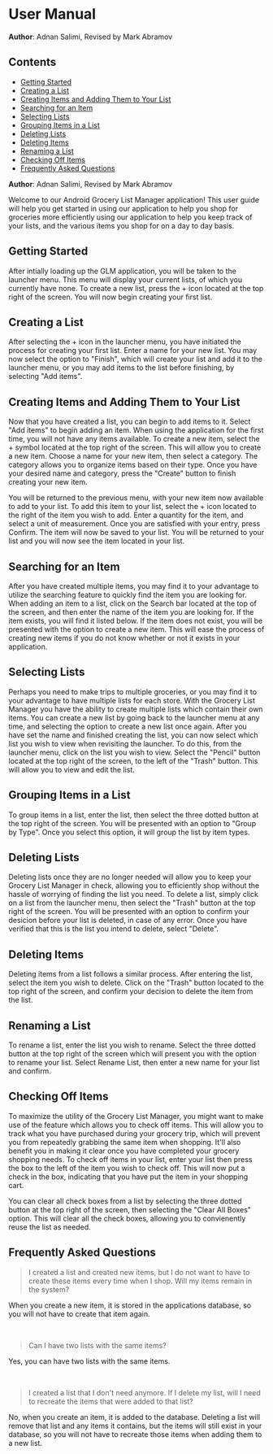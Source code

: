# User Manual
**Author**: Adnan Salimi, Revised by Mark Abramov


## Contents
* [Getting Started](#getting-started)
* [Creating a List](#creating-a-list)
* [Creating Items and Adding Them to Your List](#creating-items-and-adding-them-to-your-list)
* [Searching for an Item](#searching-for-an-item)
* [Selecting Lists](#selecting-lists)
* [Grouping Items in a List](#grouping-items-in-a-list)
* [Deleting Lists](#deleting-lists)
* [Deleting Items](#deleting-items)
* [Renaming a List](#renaming-a-list)
* [Checking Off Items](#checking-off-items)
* [Frequently Asked Questions](#frequently-asked-questions)

**Author**: Adnan Salimi, Revised by Mark Abramov

Welcome to our Android Grocery List Manager application! This user guide will help you get started in using our application to help you shop for groceries more efficiently using our application to help you keep track of your lists, and the various items you shop for on a day to day basis.

## Getting Started
After intially loading up the GLM application, you will be taken to the launcher menu. This menu will display your current lists, of which you currently have none. To create a new list, press the + icon located at the top right of the screen. You will now begin creating your first list.

## Creating a List
After selecting the + icon in the launcher menu, you have initiated the process for creating your first list. Enter a name for your new list. You may now select the option to "Finish", which will create your list and add it to the launcher menu, or you may add items to the list before finishing, by selecting "Add items".

## Creating Items and Adding Them to Your List
Now that you have created a list, you can begin to add items to it. Select "Add items" to begin adding an item. When using the application for the first time, you will not have any items available. To create a new item, select the + symbol located at the top right of the screen. This will allow you to create a new item. Choose a name for your new item, then select a category. The category allows you to organize items based on their type. Once you have your desired name and category, press the "Create" button to finish creating your new item.

You will be returned to the previous menu, with your new item now available to add to your list. To add this item to your list, select the + icon located to the right of the item you wish to add. Enter a quantity for the item, and select a unit of measurement. Once you are satisfied with your entry, press Confirm. The item will now be saved to your list. You will be returned to your list and you will now see the item located in your list.

## Searching for an Item

After you have created multiple items, you may find it to your advantage to utilize the searching feature to quickly find the item you are looking for. When adding an item to a list, click on the Search bar located at the top of the screen, and then enter the name of the item you are looking for. If the item exists, you will find it listed below. If the item does not exist, you will be presented with the option to create a new item. This will ease the process of creating new items if you do not know whether or not it exists in your application.

## Selecting Lists
Perhaps you need to make trips to multiple groceries, or you may find it to your advantage to have multiple lists for each store. With the Grocery List Manager you have the ability to create multiple lists which contain their own items. You can create a new list by going back to the launcher menu at any time, and selecting the option to create a new list once again. After you have set the name and finished creating the list, you can now select which list you wish to view when revisiting the launcher. To do this, from the launcher menu, click on the list you wish to view. Select the "Pencil" button located at the top right of the screen, to the left of the "Trash" button. This will allow you to view and edit the list.

## Grouping Items in a List
To group items in a list, enter the list, then select the three dotted button at the top right of the screen. You will be presented with an option to "Group by Type". Once you select this option, it will group the list by item types.

## Deleting Lists
Deleting lists once they are no longer needed will allow you to keep your Grocery List Manager in check, allowing you to efficiently shop without the hassle of worrying of finding the list you need. To delete a list, simply click on a list from the launcher menu, then select the "Trash" button at the top right of the screen. You will be presented with an option to confirm your desicion before your list is deleted, in case of any error. Once you have verified that this is the list you intend to delete, select "Delete".

## Deleting Items
Deleting items from a list follows a similar process. After entering the list, select the item you wish to delete. Click on the "Trash" button located to the top right of the screen, and confirm your decision to delete the item from the list.

## Renaming a List
To rename a list, enter the list you wish to rename. Select the three dotted button at the top right of the screen which will present you with the option to rename your list. Select Rename List, then enter a new name for your list and confirm.

## Checking Off Items
To maximize the utility of the Grocery List Manager, you might want to make use of the feature which allows you to check off items. This will allow you to track what you have purchased during your grocery trip, which will prevent you from repeatedly grabbing the same item when shopping. It'll also benefit you in making it clear once you have completed your grocery shopping needs. To check off items in your list, enter your list then press the box to the left of the item you wish to check off. This will now put a check in the box, indicating that you have put the item in your shopping cart.

You can clear all check boxes from a list by selecting the three dotted button at the top right of the screen, then selecting the "Clear All Boxes" option. This will clear all the check boxes, allowing you to convienently reuse the list as needed.

## Frequently Asked Questions
>I created a list and created new items, but I do not want to have to create these items every time when I shop. Will my items remain in the system?

When you create a new item, it is stored in the applications database, so you will not have to create that item again.

<br>

>Can I have two lists with the same items?

Yes, you can have two lists with the same items. 

<br>

>I created a list that I don't need anymore. If I delete my list, will I need to recreate the items that were added to that list?


No, when you create an item, it is added to the database. Deleting a list will remove that list and any items it contains, but the items will still exist in your database, so you will not have to recreate those items when adding them to a new list.
